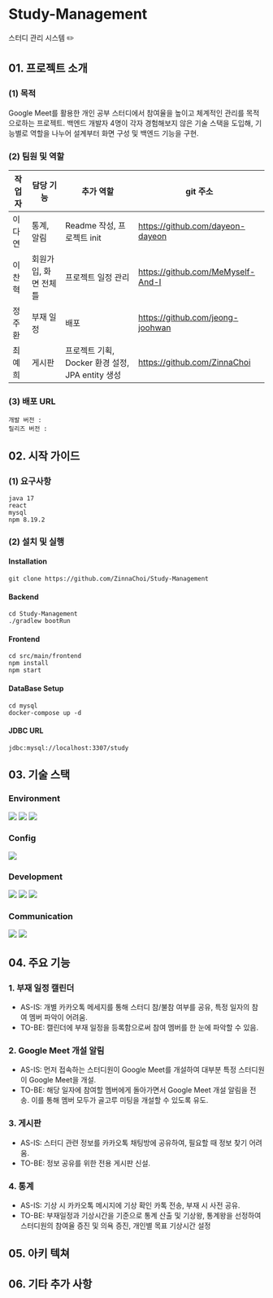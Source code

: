 # Study-Management

스터디 관리 시스템 ✏️

## 01. 프로젝트 소개

### (1) 목적

Google Meet를 활용한 개인 공부 스터디에서 참여율을 높이고 체계적인 관리를 목적으로하는 프로젝트.
백엔드 개발자 4명이 각자 경험해보지 않은 기술 스택을 도입해, 기능별로 역할을 나누어 설계부터 화면 구성 및 백엔드 기능을 구현.

### (2) 팀원 및 역할

| 작업자 | 담당 기능              | 추가 역할                                        | git 주소                          |
| ------ | ---------------------- | ------------------------------------------------ | --------------------------------- |
| 이다연 | 통계, 알림             | Readme 작성, 프로젝트 init                       | https://github.com/dayeon-dayeon  |
| 이찬혁 | 회원가입, 화면 전체 틀 | 프로젝트 일정 관리                               | https://github.com/MeMyself-And-I |
| 정주환 | 부재 일정              | 배포                                             | https://github.com/jeong-joohwan  |
| 최예희 | 게시판                 | 프로젝트 기획, Docker 환경 설정, JPA entity 생성 | https://github.com/ZinnaChoi      |

### (3) 배포 URL

```
개발 버전 :
릴리즈 버전 :
```

## 02. 시작 가이드

### (1) 요구사항

```
java 17
react
mysql
npm 8.19.2
```

### (2) 설치 및 실행

#### Installation

```
git clone https://github.com/ZinnaChoi/Study-Management
```

#### Backend

```
cd Study-Management
./gradlew bootRun
```

#### Frontend

```
cd src/main/frontend
npm install
npm start
```

#### DataBase Setup

```
cd mysql
docker-compose up -d
```

#### JDBC URL

```
jdbc:mysql://localhost:3307/study
```

## 03. 기술 스택

### Environment

<img src="https://img.shields.io/badge/Visual Studio Code-007ACC?style=for-the-badge&logo=Visual Studio Code&logoColor=white"> <img src="https://img.shields.io/badge/Git-F05032?style=for-the-badge&logo=Git&logoColor=white"> <img src="https://img.shields.io/badge/GitHub-181717?style=for-the-badge&logo=GitHub&logoColor=white">

### Config

<img src="https://img.shields.io/badge/npm-CB3837?style=for-the-badge&logo=npm&logoColor=white">

### Development

<img src="https://img.shields.io/badge/Spring Boot-6DB33F?style=for-the-badge&logo=Spring Boot&logoColor=white"> <img src="https://img.shields.io/badge/Java-437291?style=for-the-badge&logo=OpenJDK&logoColor=white"> <img src="https://img.shields.io/badge/React-61DAFB?style=for-the-badge&logo=React&logoColor=white">

### Communication

<img src="https://img.shields.io/badge/Google Drive-4285F4?style=for-the-badge&logo=Google Drive&logoColor=white"> <img src="https://img.shields.io/badge/Google Meet-00897B?style=for-the-badge&logo=Google Meet&logoColor=white">

## 04. 주요 기능

### 1. 부재 일정 캘린더

- AS-IS: 개별 카카오톡 메세지를 통해 스터디 참/불참 여부를 공유, 특정 일자의 참여 멤버 파악이 어려움.
- TO-BE: 캘린더에 부재 일정을 등록함으로써 참여 멤버를 한 눈에 파악할 수 있음.

### 2. Google Meet 개설 알림

- AS-IS: 먼저 접속하는 스터디원이 Google Meet를 개설하여 대부분 특정 스터디원이 Google Meet을 개설.
- TO-BE: 해당 일자에 참여할 멤버에게 돌아가면서 Google Meet 개설 알림을 전송. 이를 통해 멤버 모두가 골고루 미팅을 개설할 수 있도록 유도.

### 3. 게시판

- AS-IS: 스터디 관련 정보를 카카오톡 채팅방에 공유하여, 필요할 때 정보 찾기 어려움.
- TO-BE: 정보 공유를 위한 전용 게시판 신설.

### 4. 통계

- AS-IS: 기상 시 카카오톡 메시지에 기상 확인 카톡 전송, 부재 시 사전 공유.
- TO-BE: 부재일정과 기상시간을 기준으로 통계 산출 및 기상왕, 통계왕을 선정하여 스터디원의 참여율 증진 및 의욕 증진, 개인별 목표 기상시간 설정

## 05. 아키 텍쳐

## 06. 기타 추가 사항
